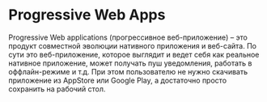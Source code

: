 # Progressive Web Apps

Progressive Web applications \(прогрессивное веб-приложение\) – это продукт совместной эволюции нативного приложения и веб-сайта. По сути это веб-приложение, которое выглядит и ведет себя как реальное нативное приложение, может получать пуш уведомления, работать в оффлайн-режиме и т.д. При этом пользователю не нужно скачивать приложение из AppStore или Google Play, а достаточно просто сохранить на рабочий стол.



